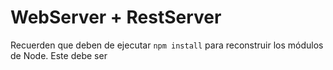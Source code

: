 # WebServer + RestServer

Recuerden que deben de ejecutar ```npm install``` para reconstruir los módulos de Node. Este debe ser
